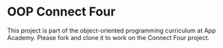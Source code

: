 # OOP Connect Four

This project is part of the object-oriented programming curriculum at App
Academy. Please fork and clone it to work on the Connect Four project.
